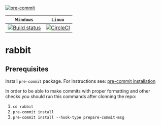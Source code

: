 [![pre-commit](https://img.shields.io/badge/pre--commit-enabled-brightgreen?logo=pre-commit&logoColor=white)](https://github.com/pre-commit/pre-commit)

| **`Windows`** | **`Linux`** |
|-------------|-------------|
[![Build status](https://ci.appveyor.com/api/projects/status/tcx4nbu4yb3qubhu/branch/master?svg=true)](https://ci.appveyor.com/project/rokoDev/rabbit/branch/master)|[![CircleCI](https://circleci.com/gh/rokoDev/rabbit/tree/master.svg?style=shield)](https://circleci.com/gh/rokoDev/rabbit/tree/master)|

# rabbit

## Prerequisites
Install `pre-commit` package. For instructions see: [pre-commit installation](https://pre-commit.com/#install)

In order to be able to make commits with proper formatting and other checks you should run this commands after clonning the repo:
  1. `cd rabbit`
  2. `pre-commit install`
  3. `pre-commit install --hook-type prepare-commit-msg`
